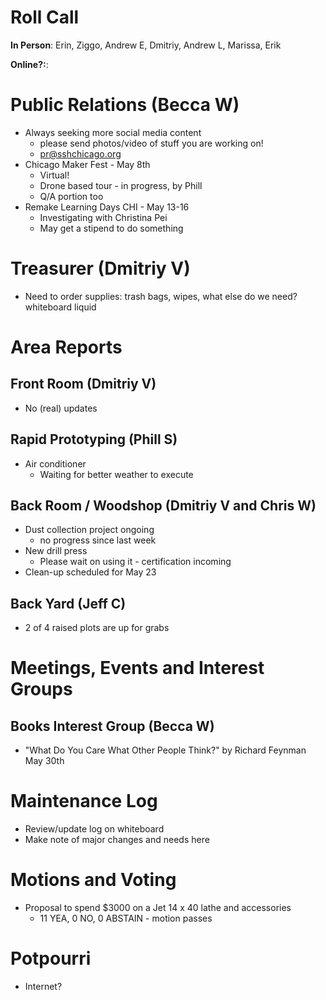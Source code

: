 # Roll Call
**In Person**: Erin, Ziggo, Andrew E, Dmitriy, Andrew L, Marissa, Erik

**Online?:**:

# Public Relations (Becca W)
- Always seeking more social media content
  - please send photos/video of stuff you are working on!
  - pr@sshchicago.org
- Chicago Maker Fest - May 8th
  - Virtual! 
  - Drone based tour - in progress, by Phill
  - Q/A portion too
- Remake Learning Days CHI - May 13-16
  - Investigating with Christina Pei
  - May get a stipend to do something
# Treasurer (Dmitriy V)
- Need to order supplies: trash bags, wipes, what else do we need? whiteboard liquid
# Area Reports
## Front Room (Dmitriy V)
- No (real) updates
## Rapid Prototyping (Phill S)
- Air conditioner
  - Waiting for better weather to execute
## Back Room / Woodshop (Dmitriy V and Chris W)
- Dust collection project ongoing
  - no progress since last week
- New drill press
  - Please wait on using it - certification incoming
- Clean-up scheduled for May 23
## Back Yard (Jeff C)
- 2 of 4 raised plots are up for grabs
# Meetings, Events and Interest Groups
## Books Interest Group (Becca W)
- "What Do You Care What Other People Think?" by Richard Feynman May 30th
# Maintenance Log
- Review/update log on whiteboard
- Make note of major changes and needs here
# Motions and Voting
- Proposal to spend $3000 on a Jet 14 x 40 lathe and accessories
  - 11 YEA, 0 NO, 0 ABSTAIN - motion passes
# Potpourri
- Internet?
